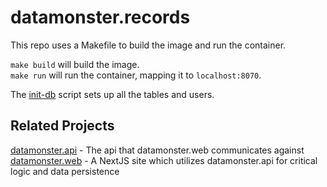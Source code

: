 # datamonster.records

This repo uses a Makefile to build the image and run the container.  

`make build` will build the image.  
`make run` will run the container, mapping it to `localhost:8070`.  

The [init-db](https://github.com/FailureToLoad/datamonster.records/blob/34910d6a896477cfcd15ab6dfa01145183c1feff/init-db.sh) script sets up all the tables and users.  

## Related Projects
 
 [datamonster.api](https://github.com/FailureToLoad/datamonster.api) - The api that datamonster.web communicates against  
 [datamonster.web](https://github.com/FailureToLoad/datamonster.web) - A NextJS site which utilizes datamonster.api for critical logic and data persistence  
